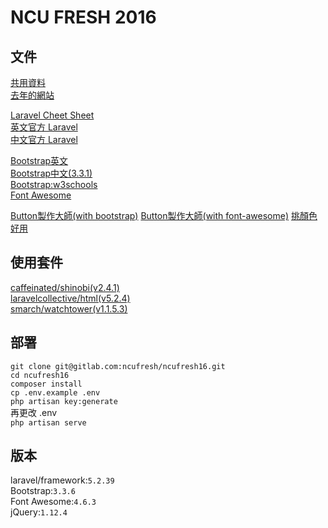 # NCU FRESH 2016


## 文件

[共用資料](https://drive.google.com/folderview?id=0B_ADZePg5JqlU0I3QmFGNk56aDA&usp=drive_web#grid)  
[去年的網站](http://lovenery.me/old/)

[Laravel Cheet Sheet](http://cheats.jesse-obrien.ca)  
[英文官方 Laravel](https://laravel.com/docs/5.2)  
[中文官方 Laravel](https://laravel.tw/docs/5.2)

[Bootstrap英文](http://getbootstrap.com)  
[Bootstrap中文(3.3.1)](https://kkbruce.tw/bs3/)  
[Bootstrap:w3schools](http://www.w3schools.com/bootstrap/default.asp)  
[Font Awesome](http://fontawesome.io)

[Button製作大師(with bootstrap)](http://www.plugolabs.com/twitter-bootstrap-button-generator-3/)
[Button製作大師(with font-awesome)](http://www.plugolabs.com/twitter-bootstrap-button-generator-with-awesome-font/)
[挑顏色好用](http://materializecss.com/color.html)

## 使用套件

[caffeinated/shinobi(v2.4.1)](https://github.com/caffeinated/shinobi/wiki)  
[laravelcollective/html(v5.2.4)](https://laravelcollective.com/docs/5.2/html)  
[smarch/watchtower(v1.1.5.3)](https://github.com/SmarchSoftware/watchtower)  

## 部署

`git clone git@gitlab.com:ncufresh/ncufresh16.git`  
`cd ncufresh16`  
`composer install`  
`cp .env.example .env`  
`php artisan key:generate`  
再更改 .env  
`php artisan serve`


## 版本

laravel/framework:`5.2.39`  
Bootstrap:`3.3.6`  
Font Awesome:`4.6.3`  
jQuery:`1.12.4`  
